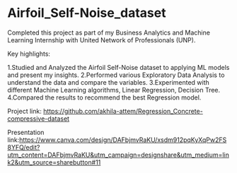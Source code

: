 # Airfoil_Self-Noise_dataset
Completed this project as part of my Business Analytics and Machine Learning Internship with United Network of Professionals (UNP).

Key highlights:

1.Studied and Analyzed the Airfoil Self-Noise dataset to applying ML models and present my insights. 2.Performed various Exploratory Data Analysis to understand the data and compare the variables. 3.Experimented with different Machine Learning algorithms, Linear Regression, Decision Tree. 4.Compared the results to recommend the best Regression model.

Project link: https://github.com/akhila-attem/Regression_Concrete-compressive-dataset

Presentation link:https://www.canva.com/design/DAFbjmvRaKU/xsdm912pqKyXqPw2FS8YFQ/edit?utm_content=DAFbjmvRaKU&utm_campaign=designshare&utm_medium=link2&utm_source=sharebutton#11
